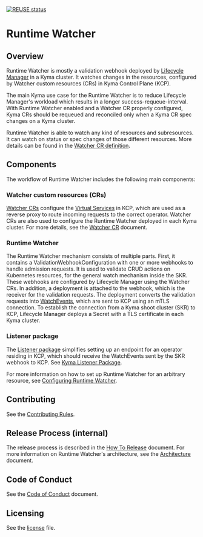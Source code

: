 [![REUSE status](https://api.reuse.software/badge/github.com/kyma-project/runtime-watcher)](https://api.reuse.software/info/github.com/kyma-project/runtime-watcher)

# Runtime Watcher

## Overview

Runtime Watcher is mostly a validation webhook deployed by [Lifecycle Manager](https://github.com/kyma-project/lifecycle-manager) in a Kyma cluster. It watches changes in the resources, configured by Watcher custom resources (CRs) in Kyma Control Plane (KCP).

The main Kyma use case for the Runtime Watcher is to reduce Lifecycle Manager's workload which results in a longer success-requeue-interval. With Runtime Watcher enabled and a Watcher CR properly configured, Kyma CRs should be requeued and reconciled only when a Kyma CR spec changes on a Kyma cluster.

Runtime Watcher is able to watch any kind of resources and subresources. It can watch on status or spec changes of those different resources. More details can be found in the [Watcher CR definition](https://github.com/kyma-project/lifecycle-manager/blob/main/api/v1beta2/watcher_types.go).


## Components

The workflow of Runtime Watcher includes the following main components:

### Watcher custom resources (CRs)
[Watcher CRs](https://github.com/kyma-project/lifecycle-manager/blob/main/api/v1beta2/watcher_types.go) configure the [Virtual Services](https://istio.io/latest/docs/reference/config/networking/virtual-service/) in KCP, which are used as a reverse proxy to route incoming requests to the correct operator. Watcher CRs are also used to configure the Runtime Watcher deployed in each Kyma cluster. For more details, see the [Watcher CR](./docs/api.md) document.

### Runtime Watcher
The Runtime Watcher mechanism consists of multiple parts. First, it contains a ValidationWebhookConfiguration with one or more webhooks to handle admission requests. It is used to validate CRUD actions on Kubernetes resources, for the general watch mechanism inside the SKR. These webhooks are configured by Lifecycle Manager using the Watcher CRs. In addition, a deployment is attached to the webhook, which is the receiver for the validation requests. The deployment converts the validation requests into [WatchEvents](https://github.com/kyma-project/runtime-watcher/blob/de040bddeba1a7875e3a0e626db4634134971022/listener/pkg/types/event.go#L8), which are sent to KCP using an mTLS connection. To establish the connection from a Kyma shoot cluster (SKR) to KCP, Lifecycle Manager deploys a Secret with a TLS certificate in each Kyma cluster.

### Listener package
The [Listener package](https://github.com/kyma-project/runtime-watcher/tree/main/listener) simplifies setting up an endpoint for an operator residing in KCP, which should receive the WatchEvents sent by the SKR webhook to KCP. See [Kyma Listener Package](./docs/listener.md). 

For more information on how to set up Runtime Watcher for an arbitrary resource, see [Configuring Runtime Watcher](./docs/watcher-setup-guide.md).

## Contributing

See the [Contributing Rules](CONTRIBUTING.md).

## Release Process (internal)

The release process is described in the [How To Release](./docs/internal/how_to_release.md) document.
For more information on Runtime Watcher's architecture, see the [Architecture](./docs/architecture.md) document.

## Code of Conduct

See the [Code of Conduct](CODE_OF_CONDUCT.md) document.

## Licensing

See the [license](./LICENSE) file.
